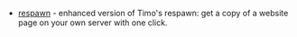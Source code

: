 * [respawn](https://github.com/broncowdd/respawn) - enhanced version of Timo's respawn:  get a copy of a website page on your own server with one click.